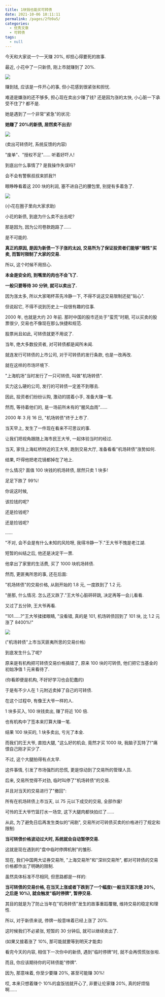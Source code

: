 ```yaml
---
title: 1块钱也能买可转债
date: 2021-10-06 18:11:11
permalink: /pages/2fb9a5/
categories:
  - 优秀文章
  - 可转债
tags:
  - null
---
```


今天和大家说一个一天赚 20%, 却担心得要死的故事.

最近, 小花中了一只新债, 刚上市就赚到了 20%.

![](../../.vuepress/public/img/article/082.jpg)

赚到钱, 应该是一件开心的事, 但小花感到很紧张和担忧.

难道是嫌涨的还不够多, 担心现在卖出少赚了钱? 还是因为涨的太快, 小心脏一下承受不住了? 都不是.

她是遇到了一个非常"紧急"的状况:

**她赚了 20%的新债, 居然卖不出去!**

![](../../.vuepress/public/img/article/083.jpg)

(卖出可转债时, 系统反馈的内容)

"废单"、"授权不足"...... 听着好吓人!

到底出什么事情了? 是我操作失误吗?

会不会有警察叔叔来抓我?!

眼睁睁看着这 200 块的利润, 塞不进自己的腰包里, 别提有多着急了.

![](../../.vuepress/public/img/article/084.jpg)

(小花在圈子里向大家求助)

小花的新债, 到底为什么卖不出去呢?

那是因为, 因为公司卷款跑路了......

是不可能的.

**真正的原因, 是因为新债一下子涨的太凶, 交易所为了保证投资者们能够"理性"买卖, 而暂时限制了大家的交易.**

所以, 这个时候不用担心.

**本金是安全的, 到嘴里的肉也不会飞了.**

**一般只要等待 30 分钟, 就可以卖出了.**

因为涨太多, 所以大家喝杯茶先冷静一下, 不得不说这交易限制还挺"贴心".

但说起它, 不得不说到历史上一段很有趣的往事.

2000 年, 也就是大约 20 年前. 那时中国的股市还处于"蛮荒"时期, 可以买卖的股票很少, 交易也不像现在那么快捷和规范.

股票尚且如此, 可转债就更不用说了.

当年, 绝大多数投资者, 对可转债都是闻所未闻.

就连发行可转债的上市公司, 对于可转债的发行条款, 也是一改再改.

就在这样的市场环境下.

"上海机场"当时发行了一只可转债, 叫做"机场转债".

实力这么硬的公司, 发行的可转债一定差不到哪去.

因此, 投资者们纷纷认购, 激动的搓着小手, 准备大赚一笔.

然而, 等待着他们的, 是一场前所未有的"腥风血雨"......

2000 年 3 月 16 日, "机场转债"终于上市了.

当天早上, 发生了一件现在看来不可思议的事.

让我们把视角跟随上海市民王大爷, 一起体验当时的经过.

当天, 家住上海虹桥附近的王大爷, 跑到交易大厅, 准备看看"机场转债"涨势如何.

结果, 吓得他把老花镜都掉在了地上.

什么情况? 面值 100 块钱的机场转债, 居然只卖 1 块多!

足足下跌了 99%!

你说这时候,

该捡钱的呢?

还是捡钱呢?

还是捡钱呢?

......

"不对, 会不会是有什么未知的风险呀, 我得冷静一下."王大爷不愧是老江湖.

短暂的纠结之后, 他还是决定干一票.

他拿出了家里的生活费, 买了 1000 块机场转债.

然而, 更匪夷所思的事, 还在后面:

"机场转债"的交易价格, 从刚开始的 1.8 元, 一度跌到了 1.2 元.

"册那, 什么情况. 怎么还又跌了."王大爷心脏砰砰跳, 决定再等一会儿看看.

又过了五分钟, 王大爷再看.

"101......?"王大爷揉揉眼睛, "没看错, 真的是 101, 机场转债回到了 101 块, 比 1.2 元涨了 8400%!"

![](../../.vuepress/public/img/article/085.jpg)

("机场转债"上市当天匪夷所思的交易价格)

到底发生什么了呢?

原来是有机构把可转债交易价格搞错了, 原来 100 块的可转债, 他们把它当基金的初始净值 1 元来看待了.

(你看即便是机构, 不好好学习也会犯蠢的)

于是有不少人在 1 元附近卖掉了自己的可转债.

在这个过程中, 有像王大爷一样的人.

1 块多买入, 100 块钱卖出, 赚了将近 100 倍.

也有机构中了签本来打算大赚一笔.

结果 100 块买的, 1 块多卖出, 亏光了本金.

而我们的王大爷, 直拍大腿, "这么好的机会, 竟然才买 1000 块, 我脑子瓦特了!"痛恨自己刚才买少了.

不过, 这个大腿拍得有点太早.

这件事情, 引发了市场强烈的恐慌, 更是惊动到了交易所的管理人员.

后来, 交易所觉得不对劲, 临时叫停了"机场转债"的交易.

并且对当天的交易进行了"撤回":

所有在机场转债上市当天, 以 75 元以下成交的交易, 全部作废!

可怜的王大爷竹篮打水一场空, 这下大腿肉都快拍烂了......

从此, 为了避免日后再发生类似的"闹剧", 交易所对可转债买卖的价格进行了规定和限制:

**当可转债价格波动过大时, 系统就会自动暂停交易.**

这就是现在遇到的"盘中临时停牌机制"的雏形.

现在, 我们中国两大证券交易所, "上海交易所"和"深圳交易所", 都对可转债的交易价格都作出了明确的限制.

虽然具体标准不尽相同, 但思路都是一样的:

**当可转债的交易价格, 在当天上涨或者下跌到了一个幅度(一般当天首次是 20%, 之后是 10%), 就会触发"临时停牌", 暂停交易.**

其目的就是为了防止当年在"机场转债"发生的故事重蹈覆辙, 维持交易的稳定和理性.

所以, 对于新债来说, 停牌一般意味着已经上涨了 20%.

这时候我们不必紧张, 短暂的 30 分钟后, 就可以继续卖出了.

(如果又接着涨了 10%, 那可能就要等到明天才能卖)

看完今天的内容, 相信下一次你中的新债, 遇到"临时停牌"时, 就不会再慌慌张张啦.

而且, 你应该期待你的可转债能"停牌".

因为, 那意味着, 你至少要赚 20%, 甚至可能赚 30%!

哎, 本来只想着赚个 10%的盒饭钱就开心了, 非要让伦家赚 20%, 真的好烦恼啊......
